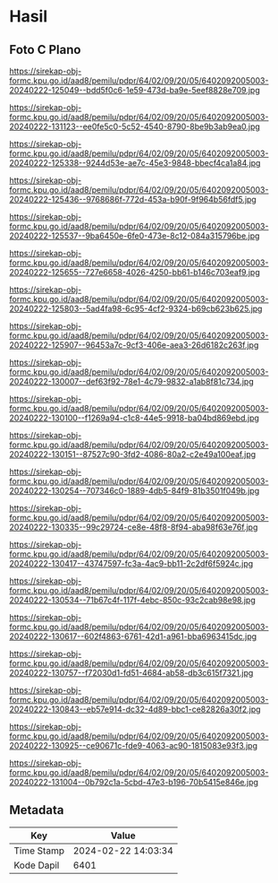 # Hasil

## Foto C Plano

https://sirekap-obj-formc.kpu.go.id/aad8/pemilu/pdpr/64/02/09/20/05/6402092005003-20240222-125049--bdd5f0c6-1e59-473d-ba9e-5eef8828e709.jpg

https://sirekap-obj-formc.kpu.go.id/aad8/pemilu/pdpr/64/02/09/20/05/6402092005003-20240222-131123--ee0fe5c0-5c52-4540-8790-8be9b3ab9ea0.jpg

https://sirekap-obj-formc.kpu.go.id/aad8/pemilu/pdpr/64/02/09/20/05/6402092005003-20240222-125338--9244d53e-ae7c-45e3-9848-bbecf4ca1a84.jpg

https://sirekap-obj-formc.kpu.go.id/aad8/pemilu/pdpr/64/02/09/20/05/6402092005003-20240222-125436--9768686f-772d-453a-b90f-9f964b56fdf5.jpg

https://sirekap-obj-formc.kpu.go.id/aad8/pemilu/pdpr/64/02/09/20/05/6402092005003-20240222-125537--9ba6450e-6fe0-473e-8c12-084a315796be.jpg

https://sirekap-obj-formc.kpu.go.id/aad8/pemilu/pdpr/64/02/09/20/05/6402092005003-20240222-125655--727e6658-4026-4250-bb61-b146c703eaf9.jpg

https://sirekap-obj-formc.kpu.go.id/aad8/pemilu/pdpr/64/02/09/20/05/6402092005003-20240222-125803--5ad4fa98-6c95-4cf2-9324-b69cb623b625.jpg

https://sirekap-obj-formc.kpu.go.id/aad8/pemilu/pdpr/64/02/09/20/05/6402092005003-20240222-125907--96453a7c-9cf3-406e-aea3-26d6182c263f.jpg

https://sirekap-obj-formc.kpu.go.id/aad8/pemilu/pdpr/64/02/09/20/05/6402092005003-20240222-130007--def63f92-78e1-4c79-9832-a1ab8f81c734.jpg

https://sirekap-obj-formc.kpu.go.id/aad8/pemilu/pdpr/64/02/09/20/05/6402092005003-20240222-130100--f1269a94-c1c8-44e5-9918-ba04bd869ebd.jpg

https://sirekap-obj-formc.kpu.go.id/aad8/pemilu/pdpr/64/02/09/20/05/6402092005003-20240222-130151--87527c90-3fd2-4086-80a2-c2e49a100eaf.jpg

https://sirekap-obj-formc.kpu.go.id/aad8/pemilu/pdpr/64/02/09/20/05/6402092005003-20240222-130254--707346c0-1889-4db5-84f9-81b3501f049b.jpg

https://sirekap-obj-formc.kpu.go.id/aad8/pemilu/pdpr/64/02/09/20/05/6402092005003-20240222-130335--99c29724-ce8e-48f8-8f94-aba98f63e76f.jpg

https://sirekap-obj-formc.kpu.go.id/aad8/pemilu/pdpr/64/02/09/20/05/6402092005003-20240222-130417--43747597-fc3a-4ac9-bb11-2c2df6f5924c.jpg

https://sirekap-obj-formc.kpu.go.id/aad8/pemilu/pdpr/64/02/09/20/05/6402092005003-20240222-130534--71b67c4f-117f-4ebc-850c-93c2cab98e98.jpg

https://sirekap-obj-formc.kpu.go.id/aad8/pemilu/pdpr/64/02/09/20/05/6402092005003-20240222-130617--602f4863-6761-42d1-a961-bba6963415dc.jpg

https://sirekap-obj-formc.kpu.go.id/aad8/pemilu/pdpr/64/02/09/20/05/6402092005003-20240222-130757--f72030d1-fd51-4684-ab58-db3c615f7321.jpg

https://sirekap-obj-formc.kpu.go.id/aad8/pemilu/pdpr/64/02/09/20/05/6402092005003-20240222-130843--eb57e914-dc32-4d89-bbc1-ce82826a30f2.jpg

https://sirekap-obj-formc.kpu.go.id/aad8/pemilu/pdpr/64/02/09/20/05/6402092005003-20240222-130925--ce90671c-fde9-4063-ac90-1815083e93f3.jpg

https://sirekap-obj-formc.kpu.go.id/aad8/pemilu/pdpr/64/02/09/20/05/6402092005003-20240222-131004--0b792c1a-5cbd-47e3-b196-70b5415e846e.jpg


## Metadata

| Key        | Value               |
| ---------- | ------------------- |
| Time Stamp | 2024-02-22 14:03:34 |
| Kode Dapil | 6401                |



